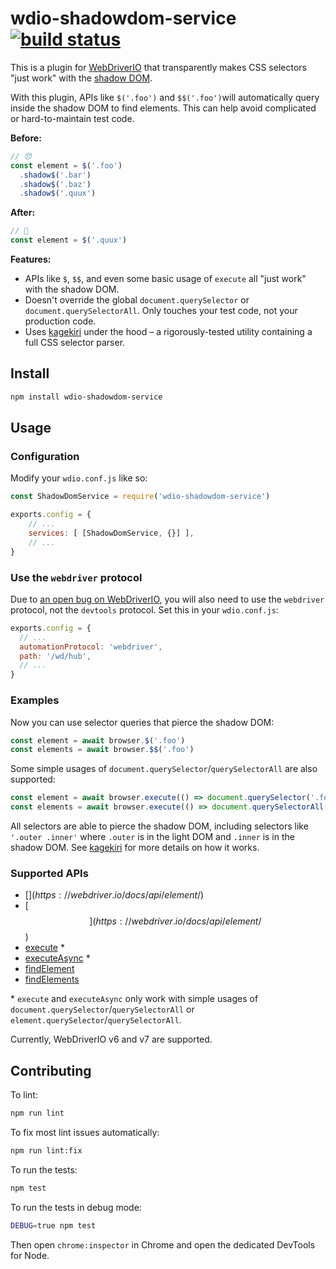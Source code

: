 # wdio-shadowdom-service [![build status](https://circleci.com/gh/salesforce/wdio-shadowdom-service.svg?style=svg)](https://circleci.com/gh/salesforce/wdio-shadowdom-service)


This is a plugin for [WebDriverIO](http://webdriver.io/) that transparently makes CSS selectors "just work" with the
[shadow DOM](https://developer.mozilla.org/en-US/docs/Web/Web_Components/Using_shadow_DOM).

With this plugin, APIs like `$('.foo')` and `$$('.foo')`will automatically query inside the shadow DOM to find elements. This can help avoid
complicated or hard-to-maintain test code.

**Before:**

```js
// 😞
const element = $('.foo')
  .shadow$('.bar')
  .shadow$('.baz')
  .shadow$('.quux')
```

**After:**

```js
// 🥳
const element = $('.quux') 
```

**Features:**

- APIs like `$`, `$$`, and even some basic usage of `execute` all "just work" with the shadow DOM. 
- Doesn't override the global `document.querySelector` or `document.querySelectorAll`. Only touches your test code, not your production code.
- Uses [kagekiri](https://github.com/salesforce/kagekiri) under the hood – a rigorously-tested utility containing a full CSS selector parser.

## Install

```sh
npm install wdio-shadowdom-service
```

## Usage

### Configuration

Modify your `wdio.conf.js` like so:

```js
const ShadowDomService = require('wdio-shadowdom-service')

exports.config = {
    // ...
    services: [ [ShadowDomService, {}] ],
    // ...
}
```

### Use the `webdriver` protocol

Due to [an open bug on WebDriverIO](https://github.com/webdriverio/webdriverio/issues/4484),
you will also need to use the `webdriver` protocol, not the `devtools` protocol. Set this in your `wdio.conf.js`:

```js
exports.config = {
  // ...
  automationProtocol: 'webdriver',
  path: '/wd/hub',
  // ...
}
```

### Examples

Now you can use selector queries that pierce the shadow DOM:

```js
const element = await browser.$('.foo')
const elements = await browser.$$('.foo')
```

Some simple usages of `document.querySelector`/`querySelectorAll` are also supported:

```js
const element = await browser.execute(() => document.querySelector('.foo'))
const elements = await browser.execute(() => document.querySelectorAll('.foo'))
```

All selectors are able to pierce the shadow DOM, including selectors like `'.outer .inner'` where `.outer` is in the
light DOM and `.inner` is in the shadow DOM. See [kagekiri](https://github.com/salesforce/kagekiri) for more details
on how it works.

### Supported APIs

- [$](https://webdriver.io/docs/api/element/$)
- [$$](https://webdriver.io/docs/api/element/$$)
- [execute](https://webdriver.io/docs/api/browser/execute/) \*
- [executeAsync](https://webdriver.io/docs/api/browser/executeAsync/) \*
- [findElement](https://webdriver.io/docs/api/webdriver#findelement)
- [findElements](https://webdriver.io/docs/api/webdriver#findelements)

\* `execute` and `executeAsync` only work with simple usages of `document.querySelector`/`querySelectorAll` 
or `element.querySelector`/`querySelectorAll`.

Currently, WebDriverIO v6 and v7 are supported.

## Contributing

To lint:

```sh
npm run lint
```

To fix most lint issues automatically:

```sh
npm run lint:fix
```

To run the tests:

```sh
npm test
```

To run the tests in debug mode:

```sh
DEBUG=true npm test
```

Then open `chrome:inspector` in Chrome and open the dedicated DevTools for Node.
